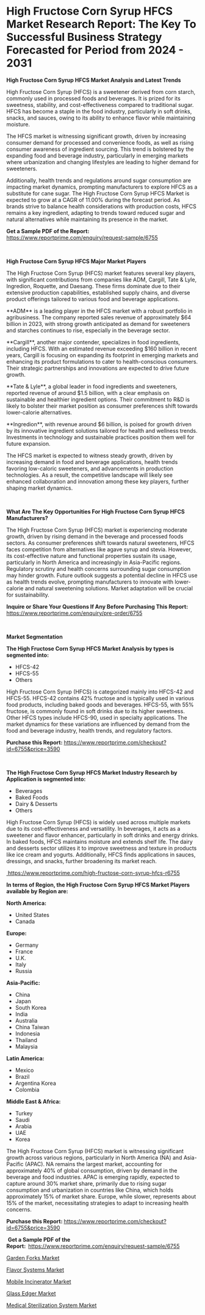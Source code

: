 <p><h1>High Fructose Corn Syrup HFCS Market Research Report: The Key To Successful Business Strategy Forecasted for Period from 2024 - 2031</h1></p><p><strong>High Fructose Corn Syrup HFCS Market Analysis and Latest Trends</strong></p>
<p><p>High Fructose Corn Syrup (HFCS) is a sweetener derived from corn starch, commonly used in processed foods and beverages. It is prized for its sweetness, stability, and cost-effectiveness compared to traditional sugar. HFCS has become a staple in the food industry, particularly in soft drinks, snacks, and sauces, owing to its ability to enhance flavor while maintaining moisture.</p><p>The HFCS market is witnessing significant growth, driven by increasing consumer demand for processed and convenience foods, as well as rising consumer awareness of ingredient sourcing. This trend is bolstered by the expanding food and beverage industry, particularly in emerging markets where urbanization and changing lifestyles are leading to higher demand for sweeteners.</p><p>Additionally, health trends and regulations around sugar consumption are impacting market dynamics, prompting manufacturers to explore HFCS as a substitute for cane sugar. The High Fructose Corn Syrup HFCS Market is expected to grow at a CAGR of 11.00% during the forecast period. As brands strive to balance health considerations with production costs, HFCS remains a key ingredient, adapting to trends toward reduced sugar and natural alternatives while maintaining its presence in the market.</p></p>
<p><strong>Get a Sample PDF of the Report:&nbsp;</strong> <a href="https://www.reportprime.com/enquiry/request-sample/6755">https://www.reportprime.com/enquiry/request-sample/6755</a></p>
<p>&nbsp;</p>
<p><strong>High Fructose Corn Syrup HFCS Major Market Players</strong></p>
<p><p>The High Fructose Corn Syrup (HFCS) market features several key players, with significant contributions from companies like ADM, Cargill, Tate & Lyle, Ingredion, Roquette, and Daesang. These firms dominate due to their extensive production capabilities, established supply chains, and diverse product offerings tailored to various food and beverage applications.</p><p>**ADM** is a leading player in the HFCS market with a robust portfolio in agribusiness. The company reported sales revenue of approximately $64 billion in 2023, with strong growth anticipated as demand for sweeteners and starches continues to rise, especially in the beverage sector.</p><p>**Cargill**, another major contender, specializes in food ingredients, including HFCS. With an estimated revenue exceeding $160 billion in recent years, Cargill is focusing on expanding its footprint in emerging markets and enhancing its product formulations to cater to health-conscious consumers. Their strategic partnerships and innovations are expected to drive future growth.</p><p>**Tate & Lyle**, a global leader in food ingredients and sweeteners, reported revenue of around $1.5 billion, with a clear emphasis on sustainable and healthier ingredient options. Their commitment to R&D is likely to bolster their market position as consumer preferences shift towards lower-calorie alternatives.</p><p>**Ingredion**, with revenue around $6 billion, is poised for growth driven by its innovative ingredient solutions tailored for health and wellness trends. Investments in technology and sustainable practices position them well for future expansion.</p><p>The HFCS market is expected to witness steady growth, driven by increasing demand in food and beverage applications, health trends favoring low-caloric sweeteners, and advancements in production technologies. As a result, the competitive landscape will likely see enhanced collaboration and innovation among these key players, further shaping market dynamics.</p></p>
<p>&nbsp;</p>
<p><strong>What Are The Key Opportunities For High Fructose Corn Syrup HFCS Manufacturers?</strong></p>
<p><p>The High Fructose Corn Syrup (HFCS) market is experiencing moderate growth, driven by rising demand in the beverage and processed foods sectors. As consumer preferences shift towards natural sweeteners, HFCS faces competition from alternatives like agave syrup and stevia. However, its cost-effective nature and functional properties sustain its usage, particularly in North America and increasingly in Asia-Pacific regions. Regulatory scrutiny and health concerns surrounding sugar consumption may hinder growth. Future outlook suggests a potential decline in HFCS use as health trends evolve, prompting manufacturers to innovate with lower-calorie and natural sweetening solutions. Market adaptation will be crucial for sustainability.</p></p>
<p><strong>Inquire or Share Your Questions If Any Before Purchasing This Report:</strong> <a href="https://www.reportprime.com/enquiry/pre-order/6755">https://www.reportprime.com/enquiry/pre-order/6755</a></p>
<p>&nbsp;</p>
<p><strong>Market Segmentation</strong></p>
<p><strong>The High Fructose Corn Syrup HFCS Market Analysis by types is segmented into:</strong></p>
<p><ul><li>HFCS-42</li><li>HFCS-55</li><li>Others</li></ul></p>
<p><p>High Fructose Corn Syrup (HFCS) is categorized mainly into HFCS-42 and HFCS-55. HFCS-42 contains 42% fructose and is typically used in various food products, including baked goods and beverages. HFCS-55, with 55% fructose, is commonly found in soft drinks due to its higher sweetness. Other HFCS types include HFCS-90, used in specialty applications. The market dynamics for these variations are influenced by demand from the food and beverage industry, health trends, and regulatory factors.</p></p>
<p><strong>Purchase this Report:&nbsp;</strong><a href="https://www.reportprime.com/checkout?id=6755&price=3590">https://www.reportprime.com/checkout?id=6755&price=3590</a></p>
<p>&nbsp;</p>
<p><strong>The High Fructose Corn Syrup HFCS Market Industry Research by Application is segmented into:</strong></p>
<p><ul><li>Beverages</li><li>Baked Foods</li><li>Dairy & Desserts</li><li>Others</li></ul></p>
<p><p>High Fructose Corn Syrup (HFCS) is widely used across multiple markets due to its cost-effectiveness and versatility. In beverages, it acts as a sweetener and flavor enhancer, particularly in soft drinks and energy drinks. In baked foods, HFCS maintains moisture and extends shelf life. The dairy and desserts sector utilizes it to improve sweetness and texture in products like ice cream and yogurts. Additionally, HFCS finds applications in sauces, dressings, and snacks, further broadening its market reach.</p></p>
<p><a href="https://www.reportprime.com/high-fructose-corn-syrup-hfcs-r6755">&nbsp;https://www.reportprime.com/high-fructose-corn-syrup-hfcs-r6755</a></p>
<p><strong>In terms of Region, the High Fructose Corn Syrup HFCS Market Players available by Region are:</strong></p>
<p>
    <p> <strong> North America: </strong>
        <ul>
            <li>United States</li>
            <li>Canada</li>
        </ul>
        </p> 
    <p> <strong> Europe: </strong>
        <ul>
            <li>Germany</li>
            <li>France</li>
            <li>U.K.</li>
            <li>Italy</li>
            <li>Russia</li>
        </ul>
        </p> 
    <p> <strong> Asia-Pacific: </strong>
        <ul>
            <li>China</li>
            <li>Japan</li>
            <li>South Korea</li>
            <li>India</li>
            <li>Australia</li>
            <li>China Taiwan</li>
            <li>Indonesia</li>
            <li>Thailand</li>
            <li>Malaysia</li>
        </ul>
        </p> 
    <p> <strong> Latin America: </strong>
        <ul>
            <li>Mexico</li>
            <li>Brazil</li>
            <li>Argentina Korea</li>
            <li>Colombia</li>
        </ul>
        </p> 
    <p> <strong> Middle East & Africa: </strong>
        <ul>
            <li>Turkey</li>
            <li>Saudi</li>
            <li>Arabia</li>
            <li>UAE</li>
            <li>Korea</li>
        </ul>
    </p>
    </p>
<p><p>The High Fructose Corn Syrup (HFCS) market is witnessing significant growth across various regions, particularly in North America (NA) and Asia-Pacific (APAC). NA remains the largest market, accounting for approximately 40% of global consumption, driven by demand in the beverage and food industries. APAC is emerging rapidly, expected to capture around 30% market share, primarily due to rising sugar consumption and urbanization in countries like China, which holds approximately 15% of market share. Europe, while slower, represents about 15% of the market, necessitating strategies to adapt to increasing health concerns.</p></p>
<p><strong>Purchase this Report: </strong><a href="https://www.reportprime.com/checkout?id=6755&price=3590">https://www.reportprime.com/checkout?id=6755&price=3590</a></p>
<p>&nbsp;<strong>Get a Sample PDF of the Report:&nbsp;&nbsp;</strong><a href="https://www.reportprime.com/enquiry/request-sample/6755">https://www.reportprime.com/enquiry/request-sample/6755</a></p>
<p><strong></strong></p>
<p><p><a href="https://issuu.com/reportprime-2/docs/garden-forks-market-size-2030.pptx_5b9dad36b208c8">Garden Forks Market</a></p><p><a href="https://github.com/napierswinnyfg/Market-Research-Report-List-1/blob/main/flavor-systems-market.md">Flavor Systems Market</a></p><p><a href="https://medium.com/@aureliarice/mobile-incinerator-market-industry-trends-and-forecast-for-period-from-2024-to-2031-f1d3f90cf376">Mobile Incinerator Market</a></p><p><a href="https://medium.com/@aureliarice/glass-edger-market-size-is-growing-at-cagr-of-14-9-54c7b47dda37">Glass Edger Market</a></p><p><a href="https://www.linkedin.com/pulse/medical-sterilization-system-market-size-growing-cagr-phdle?trackingId=Mz90UPyxQaOkByQjpOFqIw%3D%3D">Medical Sterilization System Market</a></p></p>